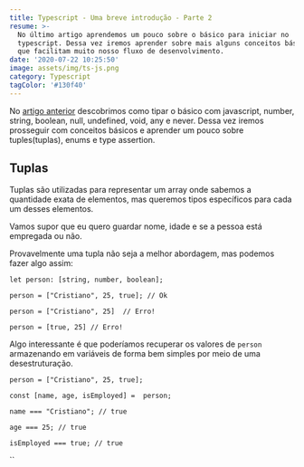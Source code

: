 ```yaml
---
title: Typescript - Uma breve introdução - Parte 2
resume: >-
  No último artigo aprendemos um pouco sobre o básico para iniciar no
  typescript. Dessa vez iremos aprender sobre mais alguns conceitos básicos, mas
  que facilitam muito nosso fluxo de desenvolvimento. 
date: '2020-07-22 10:25:50'
image: assets/img/ts-js.png
category: Typescript
tagColor: '#130f40'
---
```

No [artigo anterior](https://www.crisgon.dev/typescript-uma-breve-introdu%C3%A7%C3%A3o/) descobrimos como tipar o básico com javascript, number, string, boolean, null, undefined, void, any e never. Dessa vez iremos prosseguir com conceitos básicos e aprender um pouco sobre tuples(tuplas), enums e type assertion.



## Tuplas

Tuplas são utilizadas para representar um array onde sabemos a quantidade exata de elementos, mas queremos tipos específicos para cada um desses elementos.

Vamos supor que eu quero guardar nome, idade e se a pessoa está empregada ou não.

Provavelmente uma tupla não seja a melhor abordagem, mas podemos fazer algo assim:

`let person: [string, number, boolean];`

`person = ["Cristiano", 25, true]; // Ok`

`person = ["Cristiano", 25]  // Erro!`

`person = [true, 25] // Erro!`

Algo interessante é que poderíamos recuperar os valores de `person` armazenando em variáveis de forma bem simples por meio de uma desestruturação.

`person = ["Cristiano", 25, true];`

`const [name, age, isEmployed] =  person;`

`name === "Cristiano"; // true`

`age === 25; // true`

`isEmployed === true; // true`



``
